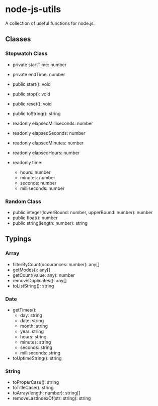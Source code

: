 # node-js-utils
A collection of useful functions for node.js.

## Classes

### Stopwatch Class
- private startTime: number
- private endTime: number
  
- public start(): void
- public stop(): void
- public reset(): void
- public toString(): string
  
- readonly elapsedMilliseconds: number
- readonly elapsedSeconds: number
- readonly elapsedMinutes: number
- readonly elapsedHours: number
- readonly time:
    - hours: number
    - minutes: number
    - seconds: number
    - milliseconds: number

### Random Class
- public integer(lowerBound: number, upperBound: number): number
- public float(): number
- public string(length: number): string

## Typings

### Array
- filterByCount(occurances: number): any[]
- getModes(): any[]
- getCount(value: any): number
- removeDuplicates(): any[]
- toListString(): string

### Date 
- getTimes():
    - day: string
    - date: string
    - month: string
    - year: string
    - hours: string
    - minutes: string
    - seconds: string
    - milliseconds: string
- toUptimeString(): string

### String
- toProperCase(): string
- toTitleCase(): string
- toArray(length: number): string[]
- removeLastIndexOf(str: string): string